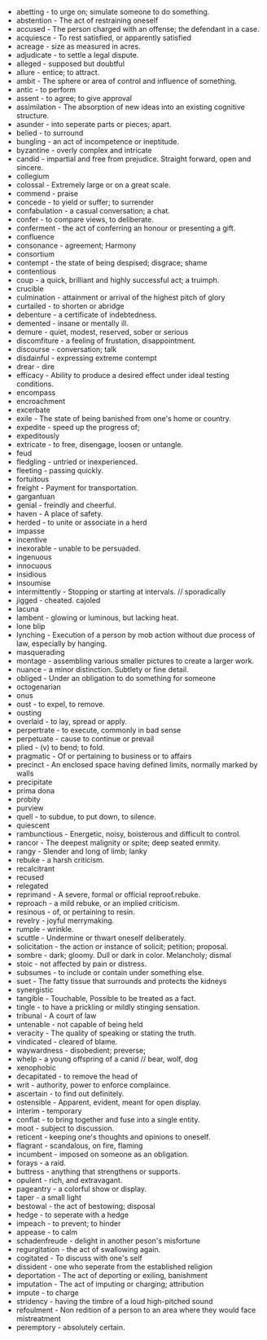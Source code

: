 * abetting - to urge on; simulate someone to do something.
* abstention - The act of restraining oneself
* accused - The person charged with an offense; the defendant in a case.
* acquiesce - To rest satisfied, or apparently satisfied
* acreage - size as measured in acres.
* adjudicate - to settle a legal dispute.
* alleged - supposed but doubtful
* allure - entice; to attract.
* ambit - The sphere or area of control and influence of something.
* antic - to perform
* assent - to agree; to give approval
* assimilation - The absorption of new ideas into an existing cognitive structure.
* asunder - into seperate parts or pieces; apart.
* belied - to surround
* bungling - an act of incompetence or ineptitude.
* byzantine - overly complex and intricate
* candid - impartial and free from prejudice. Straight forward, open and sincere.
* collegium
* colossal - Extremely large or on a great scale.
* commend - praise
* concede - to yield or suffer; to surrender
* confabulation - a casual conversation; a chat.
* confer - to compare views, to deliberate.
* conferment - the act of conferring an honour or presenting a gift.
* confluence
* consonance - agreement; Harmony
* consortium
* contempt - the state of being despised; disgrace; shame
* contentious
* coup - a quick, brilliant and highly successful act; a truimph.
* crucible
* culmination - attainment or arrival of the highest pitch of glory
* curtailed - to shorten or abridge
* debenture - a certificate of indebtedness.
* demented - insane or mentally ill.
* demure - quiet, modest, reserved, sober or serious
* discomfiture - a feeling of frustation, disappointment.
* discourse - conversation; talk
* disdainful - expressing extreme contempt
* drear - dire
* efficacy - Ability to produce a desired effect under ideal testing conditions.
* encompass
* encroachment
* excerbate
* exile - The state of being banished from one's home or country.
* expedite - speed up the progress of;
* expeditously
* extricate - to free, disengage, loosen or untangle.
* feud
* fledgling - untried or inexperienced.
* fleeting - passing quickly.
* fortuitous
* freight - Payment for transportation.
* gargantuan
* genial - freindly and cheerful.
* haven - A place of safety.
* herded - to unite or associate in a herd
* impasse
* incentive
* inexorable - unable to be persuaded.
* ingenuous
* innocuous
* insidious
* insoumise
* intermittently - Stopping or starting at intervals. // sporadically
* jigged - cheated. cajoled
* lacuna
* lambent - glowing or luminous, but lacking heat.
* lone blip
* lynching - Execution of a person by mob action without due process of law, especially by hanging.
* masquerading
* montage - assembling various smaller pictures to create a larger work.
* nuance - a minor distinction. Subtlety or fine detail.
* obliged - Under an obligation to do something for someone
* octogenarian
* onus
* oust - to expel, to remove.
* ousting
* overlaid - to lay, spread or apply.
* perpertrate - to execute, commonly in bad sense
* perpetuate - cause to continue or prevail
* plied - (v) to bend; to fold.
* pragmatic - Of or pertaining to business or to affairs
* precinct - An enclosed space having defined limits, normally marked by walls
* precipitate
* prima dona
* probity
* purview
* quell - to subdue, to put down, to silence.
* quiescent
* rambunctious - Energetic, noisy, boisterous and difficult to control.
* rancor - The deepest malignity or spite; deep seated enmity.
* rangy - Slender and long of limb; lanky
* rebuke - a harsh criticism.
* recalcitrant
* recused
* relegated
* reprimand - A severe, formal or official reproof.rebuke.
* reproach - a mild rebuke, or an implied criticism.
* resinous - of, or pertaining to resin.
* revelry - joyful merrymaking.
* rumple - wrinkle.
* scuttle - Undermine or thwart oneself deliberately.
* solicitation - the action or instance of solicit; petition; proposal.
* sombre - dark; gloomy. Dull or dark in color. Melancholy; dismal
* stoic - not affected by pain or distress.
* subsumes - to include or contain under something else.
* suet - The fatty tissue that surrounds and protects the kidneys
* synergistic
* tangible - Touchable, Possible to be treated as a fact.
* tingle - to have a prickling or mildly stinging sensation.
* tribunal - A court of law
* untenable - not capable of being held
* veracity - The quality of speaking or stating the truth.
* vindicated - cleared of blame.
* waywardness - disobedient; preverse;
* whelp - a young offspring of a canid // bear, wolf, dog
* xenophobic
* decapitated - to remove the head of
* writ - authority, power to enforce complaince.
* ascertain - to find out definitely.
* ostensible - Apparent, evident, meant for open display.
* interim - temporary
* conflat - to bring together and fuse into a single entity.
* moot - subject to discussion.
* reticent - keeping one's thoughts and opinions to oneself.
* flagrant - scandalous, on fire, flaming
* incumbent - imposed on someone as an obligation.
* forays - a raid.
* buttress - anything that strengthens or supports.
* opulent - rich, and extravagant.
* pageantry - a colorful show or display.
* taper - a small light
* bestowal - the act of bestowing; disposal
* hedge - to seperate with a hedge
* impeach - to prevent; to hinder
* appease - to calm
* schadenfreude - delight in another peson's misfortune
* regurgitation - the act of swallowing again.
* cogitated - To discuss with one's self
* dissident - one who seperate from the established religion
* deportation - The act of deporting or exiling, banishment
* imputation - The act of imputing or charging; attribution
* impute - to charge
* stridency - having the timbre of a loud high-pitched sound
* refoulment - Non redition of a person to an area where they would face mistreatment
* peremptory - absolutely certain.
